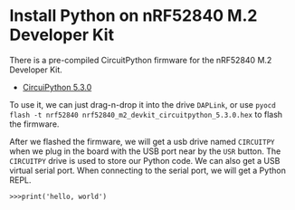 # Install Python on nRF52840 M.2 Developer Kit

There is a pre-compiled CircuitPython firmware for the nRF52840 M.2 Developer Kit.

+ [CircuiPython 5.3.0](https://github.com/makerdiary/nrf52840-m2-devkit/tree/master/firmware/nrf52840_m2_devkit_circuitpython_5.3.0.hex)

To use it, we can just drag-n-drop it into the drive `DAPLink`, or use `pyocd flash -t nrf52840 nrf52840_m2_devkit_circuitpython_5.3.0.hex` to flash the firmware.

After we flashed the firmware, we will get a usb drive named `CIRCUITPY` when we plug in the board with the USB port near by the `USR` button. The `CIRCUITPY` drive is used to store our Python code. We can also get a USB virtual serial port. When connecting to the serial port, we will get a Python REPL.

```
>>>print('hello, world')
```

